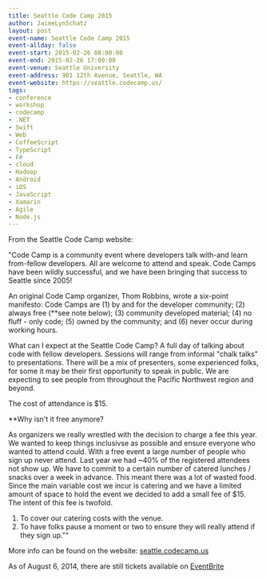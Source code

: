 ```yaml
---
title: Seattle Code Camp 2015
author: JaimeLynSchatz
layout: post
event-name: Seattle Code Camp 2015
event-allday: false
event-start: 2015-02-26 08:00:00
event-end: 2015-02-26 17:00:00
event-venue: Seattle University
event-address: 901 12th Avenue, Seattle, WA
event-website: https://seattle.codecamp.us/
tags:
- conference
- workshop
- codecamp
- .NET
- Swift
- Web
- CoffeeScript
- TypeScript
- F#
- cloud
- Hadoop
- Android
- iOS
- JavaScript
- Xamarin
- Agile
- Node.js
---
```


From the Seattle Code Camp website:

"Code Camp is a community event where developers talk with-and learn from-fellow developers. All are welcome to attend and speak. Code Camps have been wildly successful, and we have been bringing that success to Seattle since 2005!

An original Code Camp organizer, Thom Robbins, wrote a six-point manifesto: Code Camps are (1) by and for the developer community; (2) always free (**see note below); (3) community developed material; (4) no fluff - only code; (5) owned by the community; and (6) never occur during working hours.

What can I expect at the Seattle Code Camp?
A full day of talking about code with fellow developers. Sessions will range from informal "chalk talks" to presentations. There will be a mix of presenters, some experienced folks, for some it may be their first opportunity to speak in public. We are expecting to see people from throughout the Pacific Northwest region and beyond.

The cost of attendance is $15.

**Why isn't it free anymore?

As organizers we really wrestled with the decision to charge a fee this year. We wanted to keep things inclusivse as possible and ensure everyone who wanted to attend could. With a free event a large number of people who sign up never attend. Last year we had ~40% of the registered attendees not show up. We have to commit to a certain number of catered lunches / snacks over a week in advance. This meant there was a lot of wasted food. Since the main variable cost we incur is catering and we have a limited amount of space to hold the event we decided to add a small fee of $15. The intent of this fee is twofold.

1. To cover our catering costs with the venue.
2. To have folks pause a moment or two to ensure they will really attend if they sign up.""

More info can be found on the website: [seattle.codecamp.us](https://seattle.codecamp.us/)

As of August 6, 2014, there are still tickets available on [EventBrite](http://www.eventbrite.com/e/seattle-code-camp-2014-tickets-12130479591)
